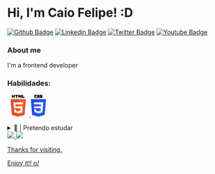 # Hi, I'm Caio Felipe! :D

[![Github Badge](https://img.shields.io/badge/-Github-000?style=flat-square&logo=Github&logoColor=white&link=https://github.com/fagnerpsantos)](https://github.com/fagnerpsantos)
[![Linkedin Badge](https://img.shields.io/badge/-LinkedIn-blue?style=flat-square&logo=Linkedin&logoColor=white&link=https://www.linkedin.com/in/fagnerpsantos/)](https://www.linkedin.com/in/fagnerpsantos/)
[![Twitter Badge](https://img.shields.io/badge/-Twitter-1ca0f1?style=flat-square&labelColor=1ca0f1&logo=twitter&logoColor=white&link=https://twitter.com/fagnerpsantos)](https://twitter.com/fagnerpsantos)
[![Youtube Badge](https://img.shields.io/badge/-YouTube-ff0000?style=flat-square&labelColor=ff0000&logo=youtube&logoColor=white&link=https://www.youtube.com/user/TreinaWeb)](https://www.youtube.com/user/TreinaWeb)

### About me
I'm a frontend developer

### Habilidades:
<p align="left">
      <a href="https://developer.mozilla.org/pt-BR/docs/Web/HTML" target="_blank">
        <img src="html.png" width="50" height="50">
    </a>
      <a href="https://developer.mozilla.org/pt-BR/docs/Web/CSS" target="_blank">
        <img src="css3.png" width="35" height="50">
    </a>
</p>

<details>
  <summary>🦦 | Pretendo estudar</summary>
  <ul>
     <li>JavaScript</li>
      <li>Python</li>
     <li>PHP</l>
     <li>SQL</li>
  </ul>
</details>

 <div>
  <a href="https://github.com/Caio-pixel">
  <img height="160" src="https://github-readme-stats.vercel.app/api?username=Caio-pixel&show_icons=true&theme=dracula&include_all_commits=true&count_private=true"/>
  <img height="160m" src="https://github-readme-stats.vercel.app/api/top-langs/?username=Caio-pixel&layout=compact&langs_count=7&theme=dracula"/>
</div>



Thanks for visiting. 
 
Enjoy it!! o/
